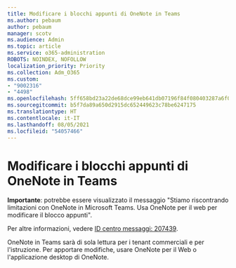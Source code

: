 ```yaml
---
title: Modificare i blocchi appunti di OneNote in Teams
ms.author: pebaum
author: pebaum
manager: scotv
ms.audience: Admin
ms.topic: article
ms.service: o365-administration
ROBOTS: NOINDEX, NOFOLLOW
localization_priority: Priority
ms.collection: Adm_O365
ms.custom:
- "9002316"
- "4498"
ms.openlocfilehash: 5ff658bd23a22de68dce99eb641db07196f84f080403287a6f06b4d8ff69c7d9
ms.sourcegitcommit: b5f7da89a650d2915dc652449623c78be6247175
ms.translationtype: HT
ms.contentlocale: it-IT
ms.lasthandoff: 08/05/2021
ms.locfileid: "54057466"
---
```

# <a name="editing-onenote-notebooks-in-teams"></a>Modificare i blocchi appunti di OneNote in Teams

**Importante**: potrebbe essere visualizzato il messaggio "Stiamo riscontrando limitazioni con OneNote in Microsoft Teams. Usa OneNote per il web per modificare il blocco appunti".  

Per altre informazioni, vedere [ID centro messaggi: 207439](https://admin.microsoft.com/Adminportal/Home?source=applauncher#MessageCenter?id=MC207439).

OneNote in Teams sarà di sola lettura per i tenant commerciali e per l'istruzione. Per apportare modifiche, usare OneNote per il Web o l'applicazione desktop di OneNote.
